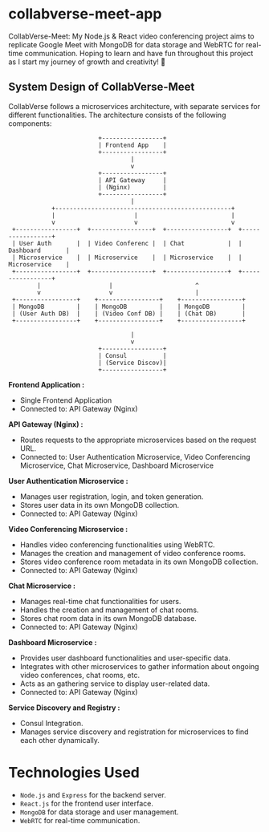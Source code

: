 # collabverse-meet-app
CollabVerse-Meet: My Node.js &amp; React video conferencing project aims to replicate Google Meet with MongoDB for data storage and WebRTC for real-time communication. Hoping to learn and have fun throughout this project as I start my journey of growth and creativity!  🚀

## System Design of CollabVerse-Meet 
CollabVerse follows a microservices architecture, with separate services for different functionalities. The architecture consists of the following components:
```
                         +-----------------+
                         | Frontend App    |
                         +-----------------+
                                  |
                                  v
                         +-----------------+
                         | API Gateway     |
                         | (Nginx)         |
                         +-----------------+
                                  |
            +-------------------------------------------------+
            |                      |                          |
            v                      v                          v
 +-----------------+  +-----------------+  +-----------------+  +-----------------+
 | User Auth       |  | Video Conferenc |  | Chat            |  | Dashboard       |
 | Microservice    |  | Microservice    |  | Microservice    |  | Microservice    |
 +-----------------+  +-----------------+  +-----------------+  +-----------------+
        |                   |                       ^
        v                   v                       |
 +-----------------+    +-----------------+    +-----------------+
 | MongoDB         |    | MongoDB         |    | MongoDB         |
 | (User Auth DB)  |    | (Video Conf DB) |    | (Chat DB)       |
 +-----------------+    +-----------------+    +-----------------+

                                  |
                                  v
                         +-----------------+
                         | Consul          |
                         | (Service Discov)|
                         +-----------------+
```

**Frontend Application :**
 - Single Frontend Application
 - Connected to: API Gateway (Nginx)

**API Gateway (Nginx) :**
 - Routes requests to the appropriate microservices based on the request URL.
 - Connected to: User Authentication Microservice, Video Conferencing Microservice, Chat Microservice, Dashboard Microservice

**User Authentication Microservice :**
 - Manages user registration, login, and token generation.
 - Stores user data in its own MongoDB collection.
 - Connected to: API Gateway (Nginx)

**Video Conferencing Microservice :**
 - Handles video conferencing functionalities using WebRTC.
 - Manages the creation and management of video conference rooms.
 - Stores video conference room metadata in its own MongoDB collection.
 - Connected to: API Gateway (Nginx)

**Chat Microservice :**
 - Manages real-time chat functionalities for users.
 - Handles the creation and management of chat rooms.
 - Stores chat room data in its own MongoDB database.
 - Connected to: API Gateway (Nginx)

**Dashboard Microservice :**
 - Provides user dashboard functionalities and user-specific data.
 - Integrates with other microservices to gather information about ongoing video conferences, chat rooms, etc.
 - Acts as an gathering service to display user-related data.
 - Connected to: API Gateway (Nginx)

**Service Discovery and Registry :**
 - Consul Integration.
 - Manages service discovery and registration for microservices to find each other dynamically.



# Technologies Used
- `Node.js` and `Express` for the backend server.
- `React.js` for the frontend user interface.
- `MongoDB` for data storage and user management.
- `WebRTC` for real-time communication.

